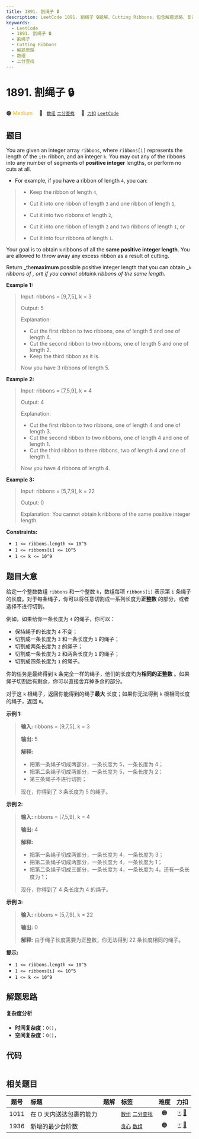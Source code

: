 ```yaml
---
title: 1891. 割绳子 🔒
description: LeetCode 1891. 割绳子 🔒题解，Cutting Ribbons，包含解题思路、复杂度分析以及完整的 JavaScript 代码实现。
keywords:
  - LeetCode
  - 1891. 割绳子 🔒
  - 割绳子
  - Cutting Ribbons
  - 解题思路
  - 数组
  - 二分查找
---
```


# 1891. 割绳子 🔒

🟠 <font color=#ffb800>Medium</font>&emsp; 🔖&ensp; [`数组`](/tag/array.md) [`二分查找`](/tag/binary-search.md)&emsp; 🔗&ensp;[`力扣`](https://leetcode.cn/problems/cutting-ribbons) [`LeetCode`](https://leetcode.com/problems/cutting-ribbons)

## 题目

You are given an integer array `ribbons`, where `ribbons[i]` represents the
length of the `ith` ribbon, and an integer `k`. You may cut any of the ribbons
into any number of segments of **positive integer** lengths, or perform no
cuts at all.

  * For example, if you have a ribbon of length `4`, you can: 
> 
> * Keep the ribbon of length `4`,
> 
> * Cut it into one ribbon of length `3` and one ribbon of length `1`,
> 
> * Cut it into two ribbons of length `2`,
> 
> * Cut it into one ribbon of length `2` and two ribbons of length `1`, or
> 
> * Cut it into four ribbons of length `1`.

Your goal is to obtain `k` ribbons of all the **same positive integer
length**. You are allowed to throw away any excess ribbon as a result of
cutting.

Return _the**maximum** possible positive integer length that you can obtain
_`k` _ribbons of_ _, or_`0` _if you cannot obtain_`k` _ribbons of the same
length_.



**Example 1:**

> Input: ribbons = [9,7,5], k = 3
> 
> Output: 5
> 
> Explanation:
> - Cut the first ribbon to two ribbons, one of length 5 and one of length 4.
> - Cut the second ribbon to two ribbons, one of length 5 and one of length 2.
> - Keep the third ribbon as it is.
> 
> Now you have 3 ribbons of length 5.

**Example 2:**

> Input: ribbons = [7,5,9], k = 4
> 
> Output: 4
> 
> Explanation:
> - Cut the first ribbon to two ribbons, one of length 4 and one of length 3.
> - Cut the second ribbon to two ribbons, one of length 4 and one of length 1.
> - Cut the third ribbon to three ribbons, two of length 4 and one of length 1.
> 
> Now you have 4 ribbons of length 4.

**Example 3:**

> Input: ribbons = [5,7,9], k = 22
> 
> Output: 0
> 
> Explanation: You cannot obtain k ribbons of the same positive integer length.

**Constraints:**

  * `1 <= ribbons.length <= 10^5`
  * `1 <= ribbons[i] <= 10^5`
  * `1 <= k <= 10^9`


## 题目大意

给定一个整数数组 `ribbons` 和一个整数 `k`，数组每项 `ribbons[i]` 表示第 `i`
条绳子的长度。对于每条绳子，你可以将任意切割成一系列长度为**正整数** 的部分，或者选择不进行切割。

例如，如果给你一条长度为 `4` 的绳子，你可以：

  * 保持绳子的长度为 `4` 不变；
  * 切割成一条长度为 `3` 和一条长度为 `1` 的绳子；
  * 切割成两条长度为 `2` 的绳子；
  * 切割成一条长度为 `2` 和两条长度为 `1` 的绳子；
  * 切割成四条长度为 `1` 的绳子。

你的任务是最终得到 `k` 条完全一样的绳子，他们的长度均为**相同的正整数** 。如果绳子切割后有剩余，你可以直接舍弃掉多余的部分。

对于这 `k` 根绳子，返回你能得到的绳子**最大** 长度；如果你无法得到 `k` 根相同长度的绳子，返回 `0`。

**示例 1:**

> 
> 
> 
> 
> 
> **输入:** ribbons = [9,7,5], k = 3
> 
> **输出:** 5
> 
> **解释:**
> - 把第一条绳子切成两部分，一条长度为 5，一条长度为 4；
> - 把第二条绳子切成两部分，一条长度为 5，一条长度为 2；
> - 第三条绳子不进行切割；
> 
> 现在，你得到了 3 条长度为 5 的绳子。

**示例 2:**

> 
> 
> 
> 
> 
> **输入:** ribbons = [7,5,9], k = 4
> 
> **输出:** 4
> 
> **解释:**
> - 把第一条绳子切成两部分，一条长度为 4，一条长度为 3；
> - 把第二条绳子切成两部分，一条长度为 4，一条长度为 1；
> - 把第二条绳子切成三部分，一条长度为 4，一条长度为 4，还有一条长度为 1；
> 
> 现在，你得到了 4 条长度为 4 的绳子。
> 
> 

**示例 3:**

> 
> 
> 
> 
> 
> **输入:** ribbons = [5,7,9], k = 22
> 
> **输出:** 0
> 
> **解释:** 由于绳子长度需要为正整数，你无法得到 22 条长度相同的绳子。
> 
> 

**提示:**

  * `1 <= ribbons.length <= 10^5`
  * `1 <= ribbons[i] <= 10^5`
  * `1 <= k <= 10^9`


## 解题思路

#### 复杂度分析

- **时间复杂度**：`O()`，
- **空间复杂度**：`O()`，

## 代码

```javascript

```

## 相关题目

<!-- prettier-ignore -->
| 题号 | 标题 | 题解 | 标签 | 难度 | 力扣 |
| :------: | :------ | :------: | :------ | :------: | :------: |
| 1011 | 在 D 天内送达包裹的能力 |  |  [`数组`](/tag/array.md) [`二分查找`](/tag/binary-search.md) | 🟠 | [🀄️](https://leetcode.cn/problems/capacity-to-ship-packages-within-d-days) [🔗](https://leetcode.com/problems/capacity-to-ship-packages-within-d-days) |
| 1936 | 新增的最少台阶数 |  |  [`贪心`](/tag/greedy.md) [`数组`](/tag/array.md) | 🟠 | [🀄️](https://leetcode.cn/problems/add-minimum-number-of-rungs) [🔗](https://leetcode.com/problems/add-minimum-number-of-rungs) |